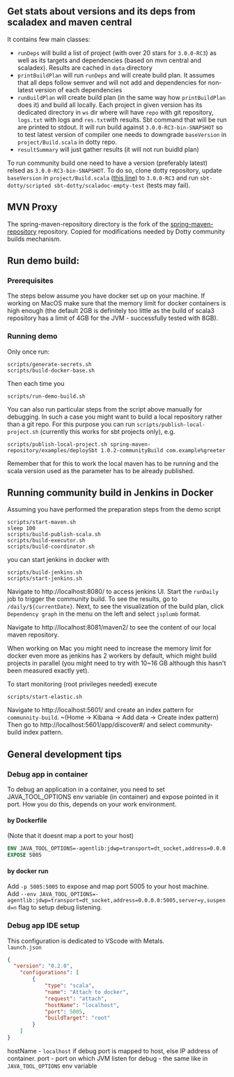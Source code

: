 ## Get stats about versions and its deps from scaladex and maven central

It contains few main classes:


- `runDeps` will build a list of project (with over 20 stars for `3.0.0-RC3`) as well as its targets and dependencies (based on mvn central and scaladex). Results are cached in `data` directory
- `printBuildPlan` will run `runDeps` and will create build plan. It assumes that all deps follow semver and will not add and dependencies for non-latest version of each dependencies
- `runBuildPlan` will create build plan (in the same way how `printBuildPlan` does it) and build all locally. Each project in given version has its dedicated directory in `ws` dir where will have `repo` with git repository, `logs.txt` with logs and `res.txt`with results. Sbt command that will be run are printed to stdout. It will run build against `3.0.0-RC3-bin-SNAPSHOT` so to test latest version of compiler one needs to downgrade `baseVersion` in `project/Build.scala` in dotty repo.
- `resultSummary` will just gather results (it will not run buidld plan)

To run community build one need to have a version (preferably latest) relsed as `3.0.0-RC3-bin-SNAPSHOT`. To do so, clone dotty repository, update `baseVersion` in `project/Build.scala` ([this line](https://github.com/lampepfl/dotty/blob/master/project/Build.scala#L60)) to  `3.0.0-RC3` and run `sbt-dotty/scripted sbt-dotty/scaladoc-empty-test` (tests may fail).


## MVN Proxy
The spring-maven-repository directory is the fork of the [spring-maven-repository](https://github.com/Stiuil06/spring-maven-repository) repository. Copied for modifications needed by Dotty community builds mechanism.

## Run demo build:

### Prerequisites

The steps below assume you have docker set up on your machine.
If working on MacOS make sure that the memory limit for docker containers is high enough
(the default 2GB is definitely too little as the build of scala3 repository has a limit of 4GB for the JVM - successfully tested with 8GB).

### Running demo

Only once run:

```
scripts/generate-secrets.sh
scripts/build-docker-base.sh
```

Then each time you 

`scripts/run-demo-build.sh`

You can also run particular steps from the script above manually for debugging.
In such a case you might want to build a local repository rather than a git repo.
For this purpose you can run `scripts/publish-local-project.sh` (currently this works for sbt projects only), e.g.

```
scripts/publish-local-project.sh spring-maven-repository/examples/deploySbt 1.0.2-communityBuild com.example%greeter
```

Remember that for this to work the local maven has to be running and the scala version used as the parameter has to be already published.

## Running community build in Jenkins in Docker

Assuming you have performed the preparation steps from the demo script

```
scripts/start-maven.sh
sleep 100
scripts/build-publish-scala.sh
scripts/build-executor.sh
scripts/build-coordinator.sh
```

you can start jenkins in docker with

```
scripts/build-jenkins.sh
scripts/start-jenkins.sh
```

Navigate to http://localhost:8080/ to access jenkins UI.
Start the `runDaily` job to trigger the community build.
To see the results, go to `/daily/${currentDate}`.
Next, to see the visualization of the build plan, click `Dependency graph` in the menu on the left and select `jsplumb` format.

Navigate to http://localhost:8081/maven2/ to see the content of our local maven repository.

When working on Mac you might need to increase the memory limit for docker even more as jenkins has 2 workers by default, which might build projects in parallel (you might need to try with 10~16 GB although this hasn't been measured exactly yet).

To start monitoring (root privileges needed) execute

```
scripts/start-elastic.sh
```

Navigate to http://localhost:5601/ and create an index pattern for `communnity-build`. ~(Home -> Kibana -> Add data -> Create index pattern)
Then go to http://localhost:5601/app/discover#/ and select community-build index pattern.

## General development tips

### Debug app in container
To debug an application in a container, you need to set JAVA_TOOL_OPTIONS env variable (in container) and expose pointed in it port. How you do this, depends on your work environment.

#### by Dockerfile
(Note that it doesnt map a port to your host)
```dockerfile
ENV JAVA_TOOL_OPTIONS=-agentlib:jdwp=transport=dt_socket,address=0.0.0.0:5005,server=y,suspend=n
EXPOSE 5005
```

#### by docker run

Add `-p 5005:5005` to expose and map port 5005 to your host machine.  
Add `--env JAVA_TOOL_OPTIONS=-agentlib:jdwp=transport=dt_socket,address=0.0.0.0:5005,server=y,suspend=n` flag to setup debug listening.

### Debug app IDE setup
This configuration is dedicated to VScode with Metals.  
`launch.json`
```json
{
  "version": "0.2.0",
    "configurations": [
        {
            "type": "scala",
            "name": "Attach to docker",
            "request": "attach",
            "hostName": "localhost",
            "port": 5005,
            "buildTarget": "root"
        }
    ]
}
```
hostName - `localhost` if debug port is mapped to host, else IP address of container.
port - port on which JVM listen for debug - the same like in `JAVA_TOOL_OPTIONS` env variable